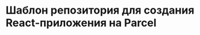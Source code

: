 Шаблон репозитория для создания React-приложения на Parcel
========================================

